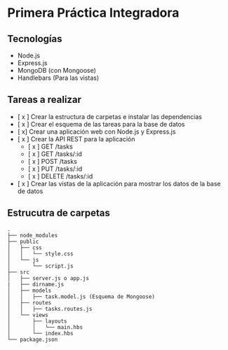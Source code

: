 # Primera Práctica Integradora

## Tecnologías

- Node.js
- Express.js
- MongoDB (con Mongoose)
- Handlebars (Para las vistas)

## Tareas a realizar

- [ x ] Crear la estructura de carpetas e instalar las dependencias
- [ x ] Crear el esquema de las tareas para la base de datos
- [ x] Crear una aplicación web con Node.js y Express.js
- [ x ] Crear la API REST para la aplicación
  - [ x ] GET /tasks
  - [ x ] GET /tasks/:id
  - [ x ] POST /tasks
  - [ x ] PUT /tasks/:id
  - [ x ] DELETE /tasks/:id
- [ x ] Crear las vistas de la aplicación para mostrar los datos de la base de datos

## Estrucutra de carpetas

```
.
├── node_modules
├── public
│   ├── css
│   │   └── style.css
│   └── js
│       └── script.js
├── src
│   ├── server.js o app.js
|   ├── dirname.js
│   ├── models
│   │   ├── task.model.js (Esquema de Mongoose)
│   ├── routes
│   │   ├── tasks.routes.js
│   └── views
│       ├── layouts
│       │   └── main.hbs
│       └── index.hbs
└── package.json
```
